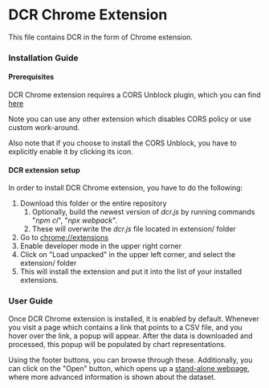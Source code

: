 DCR Chrome Extension
===

This file contains DCR in the form of Chrome extension.

### Installation Guide

#### Prerequisites

DCR Chrome extension requires a CORS Unblock plugin, which you can find [here](https://chrome.google.com/webstore/detail/cors-unblock/lfhmikememgdcahcdlaciloancbhjino)

Note you can use any other extension which disables CORS policy or use custom work-around.

Also note that if you choose to install the CORS Unblock, you have to explicitly enable it by clicking its icon.

#### DCR extension setup

In order to install DCR Chrome extension, you have to do the following:
1. Download this folder or the entire repository
   1. Optionally, build the newest version of *dcr.js* by running commands "*npm ci*", "*npx webpack*".
   2. These will overwrite the *dcr.js* file located in extension/ folder
2. Go to [chrome://extensions](chrome://extensions)
3. Enable developer mode in the upper right corner
4. Click on "Load unpacked" in the upper left corner, and select the extension/ folder
5. This will install the extension and put it into the list of your installed extensions.

### User Guide

Once DCR Chrome extension is installed, it is enabled by default.
Whenever you visit a page which contains a link that points to a CSV file,
and you hover over the link, a popup will appear. After the data is downloaded
and processed, this popup will be populated by chart representations.

Using the footer buttons, you can browse through these.
Additionally, you can click on the "Open" button, which opens up a
[stand-alone webpage](https://github.com/SaNuelson/DataChartRenderer/tree/master/web), 
where more advanced information is shown about the dataset.